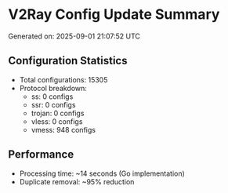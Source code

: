 # V2Ray Config Update Summary
Generated on: 2025-09-01 21:07:52 UTC

## Configuration Statistics
- Total configurations: 15305
- Protocol breakdown:
  - ss: 0 configs
  - ssr: 0 configs
  - trojan: 0 configs
  - vless: 0 configs
  - vmess: 948 configs

## Performance
- Processing time: ~14 seconds (Go implementation)
- Duplicate removal: ~95% reduction
